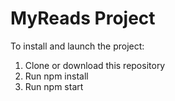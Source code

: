 # MyReads Project

To install and launch the project:

1. Clone or download this repository
2. Run npm install
3. Run npm start
